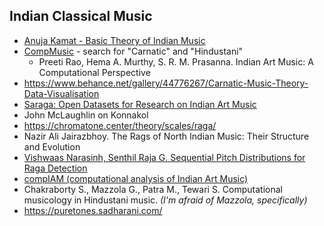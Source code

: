 Indian Classical Music
---

- [Anuja Kamat - Basic Theory of Indian Music](https://www.youtube.com/playlist?list=PLRKReciB2B9fUOgMx-dasWqAm-Y9Y5SLq)
- [CompMusic](https://compmusic.upf.edu/publications) - search for "Carnatic" and "Hindustani"
   - Preeti Rao, Hema A. Murthy, S. R. M. Prasanna. Indian Art Music: A Computational Perspective
- https://www.behance.net/gallery/44776267/Carnatic-Music-Theory-Data-Visualisation
- [Saraga: Open Datasets for Research on Indian Art Music](https://emusicology.org/index.php/EMR/article/view/7641/6263)
- John McLaughlin on Konnakol
- https://chromatone.center/theory/scales/raga/
- Nazir Ali Jairazbhoy. The Rags of North Indian Music: Their Structure and Evolution
- [Vishwaas Narasinh, Senthil Raja G. Sequential Pitch Distributions for Raga Detection](https://www.paperdigest.org/paper/?paper_id=arxiv-2308.16421)
- [compIAM (computational analysis of Indian Art Music)](https://github.com/MTG/compIAM)
- Chakraborty S., Mazzola G., Patra M., Tewari S. Computational musicology in Hindustani music. _(I'm afraid of Mazzola, specifically)_
- https://puretones.sadharani.com/
